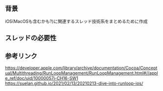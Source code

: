 ## 背景

iOS(MacOSも含むかも?)に関連するスレッド技術系をまとめるために作成

## スレッドの必要性

## 参考リンク

https://developer.apple.com/library/archive/documentation/Cocoa/Conceptual/Multithreading/RunLoopManagement/RunLoopManagement.html#//apple_ref/doc/uid/10000057i-CH16-SW1
https://suelan.github.io/2021/02/13/20210213-dive-into-runloop-ios/

